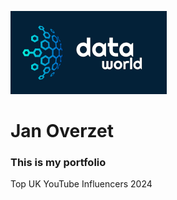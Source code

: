 ![Jan Overzet Logo](/assets/logo.png)

# Jan Overzet

### This is my portfolio

Top UK YouTube Influencers 2024
